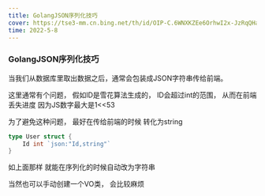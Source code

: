 ```yaml
---
title: GolangJSON序列化技巧
cover: https://tse3-mm.cn.bing.net/th/id/OIP-C.6WNXKZEe6OrhwI2x-JzRqQHaDt?pid=ImgDet&rs=1
time: 2022-5-8
---
```


### GolangJSON序列化技巧
当我们从数据库里取出数据之后，通常会包装成JSON字符串传给前端。

这里通常有个问题， 假如ID是雪花算法生成的， ID会超过int的范围， 从而在前端丢失进度
因为JS数字最大是1<<53

为了避免这种问题， 最好在传给前端的时候 转化为string

```go
type User struct {
	Id int `json:"Id,string"`
}
```
如上面那样 就能在序列化的时候自动改为字符串

当然也可以手动创建一个VO类， 会比较麻烦

